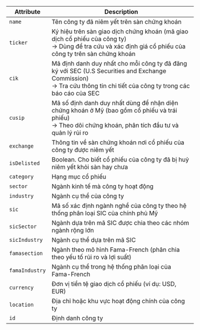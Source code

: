 <div style="font-size: 3px; line-height: 1.4;">

| Attribute      | Description |
|----------------|-------------|
| `name`         | Tên công ty đã niêm yết trên sàn chứng khoán |
| `ticker`       | Ký hiệu trên sàn giao dịch chứng khoán (mã giao dịch cổ phiếu của công ty) <br> → Dùng để tra cứu và xác định giá cổ phiếu của công ty trên sàn chứng khoán |
| `cik`          | Mã định danh duy nhất cho mỗi công ty đã đăng ký với SEC (U.S Securities and Exchange Commission) <br> → Tra cứu thông tin chi tiết của công ty trong các báo cáo của SEC |
| `cusip`        | Mã số định danh duy nhất dùng để nhận diện chứng khoán ở Mỹ (bao gồm cổ phiếu và trái phiếu) <br> → Theo dõi chứng khoán, phân tích đầu tư và quản lý rủi ro |
| `exchange`     | Thông tin về sàn chứng khoán nơi cổ phiếu của công ty được niêm yết |
| `isDelisted`   | Boolean. Cho biết cổ phiếu của công ty đã bị huỷ niêm yết khỏi sàn hay chưa |
| `category`     | Hạng mục cổ phiếu |
| `sector`       | Ngành kinh tế mà công ty hoạt động |
| `industry`     | Ngành cụ thể của công ty |
| `sic`          | Mã số xác định ngành nghề của công ty theo hệ thống phân loại SIC của chính phủ Mỹ |
| `sicSector`    | Ngành dựa trên mã SIC được chia theo các nhóm ngành rộng lớn |
| `sicIndustry`  | Ngành cụ thể dựa trên mã SIC |
| `famasection`  | Ngành theo mô hình Fama-French (phân chia theo yếu tố rủi ro và lợi suất) |
| `famaIndustry` | Ngành cụ thể trong hệ thống phân loại của Fama-French |
| `currency`     | Đơn vị tiền tệ giao dịch cổ phiếu (ví dụ: USD, EUR) |
| `location`     | Địa chỉ hoặc khu vực hoạt động chính của công ty |
| `id`           | Định danh công ty |

</div>
